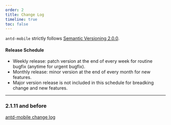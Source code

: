 ```yaml
---
order: 2
title: Change Log
timeline: true
toc: false
---
```


`antd-mobile` strictly follows [Semantic Versioning 2.0.0](http://semver.org/).

#### Release Schedule

* Weekly release: patch version at the end of every week for routine bugfix (anytime for urgent bugfix).
* Monthly release: minor version at the end of every month for new features.
* Major version release is not included in this schedule for breadking change and new features.

---

### 2.1.11 and before

[antd-mobile change log](https://github.com/ant-design/ant-design-mobile/blob/master/CHANGELOG.en-US.md#2111)
